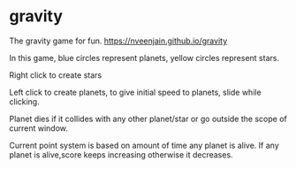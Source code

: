 # gravity

The gravity game for fun. https://nveenjain.github.io/gravity


In this game, blue circles represent planets, yellow circles represent stars.


Right click to create stars


Left click to create planets, to give initial speed to planets, slide while clicking.

Planet dies if it collides with any other planet/star or go outside the scope of current window.

Current point system is based on amount of time any planet is alive. If any planet is alive,score keeps increasing otherwise it decreases.
